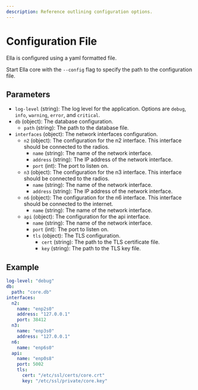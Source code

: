 ```yaml
---
description: Reference outlining configuration options.
---
```


# Configuration File

Ella is configured using a yaml formatted file. 

Start Ella core with the `--config` flag to specify the path to the configuration file.

## Parameters

- `log-level` (string): The log level for the application. Options are `debug`, `info`, `warning`, `error`, and `critical`.
- `db` (object): The database configuration.
  - `path` (string): The path to the database file.
- `interfaces` (object): The network interfaces configuration.
  - `n2` (object): The configuration for the n2 interface. This interface should be connected to the radios.
    - `name` (string): The name of the network interface. 
    - `address` (string): The IP address of the network interface. 
    - `port` (int): The port to listen on.
  - `n3` (object): The configuration for the n3 interface. This interface should be connected to the radios.
    - `name` (string): The name of the network interface.
    - `address` (string): The IP address of the network interface.
  - `n6` (object): The configuration for the n6 interface. This interface should be connected to the internet.
    - `name` (string): The name of the network interface.
  - `api` (object): The configuration for the api interface.
    - `name` (string): The name of the network interface.
    - `port` (int): The port to listen on.
    - `tls` (object): The TLS configuration.
      - `cert` (string): The path to the TLS certificate file.
      - `key` (string): The path to the TLS key file.

## Example

```yaml
log-level: "debug"
db:
  path: "core.db"
interfaces:
  n2:
    name: "enp2s0"
    address: "127.0.0.1"
    port: 38412
  n3: 
    name: "enp3s0"
    address: "127.0.0.1"
  n6:
    name: "enp6s0"
  api:
    name: "enp0s8"
    port: 5002
    tls:
      cert: "/etc/ssl/certs/core.crt"
      key: "/etc/ssl/private/core.key"
```

